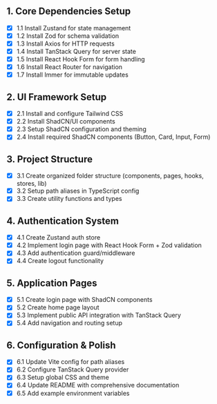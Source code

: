 ## 1. Core Dependencies Setup
- [x] 1.1 Install Zustand for state management
- [x] 1.2 Install Zod for schema validation
- [x] 1.3 Install Axios for HTTP requests
- [x] 1.4 Install TanStack Query for server state
- [x] 1.5 Install React Hook Form for form handling
- [x] 1.6 Install React Router for navigation
- [x] 1.7 Install Immer for immutable updates

## 2. UI Framework Setup
- [x] 2.1 Install and configure Tailwind CSS
- [x] 2.2 Install ShadCN/UI components
- [x] 2.3 Setup ShadCN configuration and theming
- [x] 2.4 Install required ShadCN components (Button, Card, Input, Form)

## 3. Project Structure
- [x] 3.1 Create organized folder structure (components, pages, hooks, stores, lib)
- [x] 3.2 Setup path aliases in TypeScript config
- [x] 3.3 Create utility functions and types

## 4. Authentication System
- [x] 4.1 Create Zustand auth store
- [x] 4.2 Implement login page with React Hook Form + Zod validation
- [x] 4.3 Add authentication guard/middleware
- [x] 4.4 Create logout functionality

## 5. Application Pages
- [x] 5.1 Create login page with ShadCN components
- [x] 5.2 Create home page layout
- [x] 5.3 Implement public API integration with TanStack Query
- [x] 5.4 Add navigation and routing setup

## 6. Configuration & Polish
- [x] 6.1 Update Vite config for path aliases
- [x] 6.2 Configure TanStack Query provider
- [x] 6.3 Setup global CSS and theme
- [x] 6.4 Update README with comprehensive documentation
- [x] 6.5 Add example environment variables